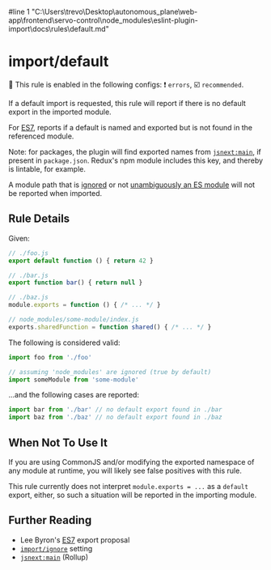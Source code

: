 #line 1 "C:\\Users\\trevo\\Desktop\\autonomous_plane\\web-app\\frontend\\servo-control\\node_modules\\eslint-plugin-import\\docs\\rules\\default.md"
# import/default

💼 This rule is enabled in the following configs: ❗ `errors`, ☑️ `recommended`.

<!-- end auto-generated rule header -->

If a default import is requested, this rule will report if there is no default
export in the imported module.

For [ES7], reports if a default is named and exported but is not found in the
referenced module.

Note: for packages, the plugin will find exported names
from [`jsnext:main`], if present in `package.json`.
Redux's npm module includes this key, and thereby is lintable, for example.

A module path that is [ignored] or not [unambiguously an ES module] will not be reported when imported.

[ignored]: ../README.md#importignore
[unambiguously an ES module]: https://github.com/bmeck/UnambiguousJavaScriptGrammar


## Rule Details

Given:

```js
// ./foo.js
export default function () { return 42 }

// ./bar.js
export function bar() { return null }

// ./baz.js
module.exports = function () { /* ... */ }

// node_modules/some-module/index.js
exports.sharedFunction = function shared() { /* ... */ }
```

The following is considered valid:

```js
import foo from './foo'

// assuming 'node_modules' are ignored (true by default)
import someModule from 'some-module'
```

...and the following cases are reported:

```js
import bar from './bar' // no default export found in ./bar
import baz from './baz' // no default export found in ./baz
```


## When Not To Use It

If you are using CommonJS and/or modifying the exported namespace of any module at
runtime, you will likely see false positives with this rule.

This rule currently does not interpret `module.exports = ...` as a `default` export,
either, so such a situation will be reported in the importing module.

## Further Reading

- Lee Byron's [ES7] export proposal
- [`import/ignore`] setting
- [`jsnext:main`] (Rollup)


[ES7]: https://github.com/leebyron/ecmascript-more-export-from
[`import/ignore`]: ../../README.md#importignore
[`jsnext:main`]: https://github.com/rollup/rollup/wiki/jsnext:main

